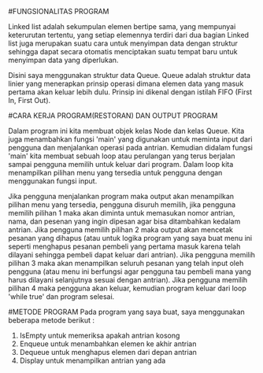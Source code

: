 #FUNGSIONALITAS PROGRAM

Linked list adalah sekumpulan elemen bertipe sama, yang mempunyai keterurutan tertentu, yang setiap elemennya terdiri dari dua bagian Linked list juga merupakan suatu cara untuk menyimpan data dengan struktur sehingga dapat secara otomatis menciptakan suatu tempat baru untuk menyimpan data yang diperlukan.

Disini saya menggunakan struktur data Queue. Queue adalah struktur data linier yang menerapkan prinsip operasi dimana elemen data yang masuk pertama akan keluar lebih dulu. Prinsip ini dikenal dengan istilah FIFO (First In, First Out).



#CARA KERJA PROGRAM(RESTORAN) DAN OUTPUT PROGRAM

Dalam program ini kita membuat objek kelas Node dan kelas Queue. Kita juga menambahkan fungsi 'main' yang digunakan untuk meminta input dari pengguna dan menjalankan operasi pada antrian. Kemudian didalam fungsi 'main' kita membuat sebuah loop atau perulangan yang terus berjalan sampai pengguna memilih untuk keluar dari program. Dalam loop kita menampilkan pilihan menu yang tersedia untuk pengguna dengan menggunakan fungsi input.

Jika pengguna menjalankan program maka output akan menampilkan pilihan menu yang tersedia, pengguna disuruh memilih, jika pengguna memilih pilihan 1 maka akan diminta untuk memasukan nomor antrian, nama, dan pesenan yang ingin dipesan agar bisa ditambahkan kedalam antrian. Jika pengguna memilih pilihan 2 maka output akan mencetak pesanan yang dihapus (atau untuk logika program yang saya buat menu ini seperti menghapus pesanan pembeli yang pertama masuk karena telah dilayani sehingga pembeli dapat keluar dari antrian). Jika pengguna memilih pilihan 3 maka akan menampilkan seluruh pesanan yang telah input oleh pengguna (atau menu ini berfungsi agar pengguna tau pembeli mana yang harus dilayani selanjutnya sesuai dengan antrian). Jika pengguna memilih pilihan 4 maka pengguna akan keluar, kemudian program keluar dari loop 'while true' dan program selesai.



#METODE PROGRAM
Pada program yang saya buat, saya menggunakan beberapa metode berikut :
1. IsEmpty untuk memeriksa apakah antrian kosong
2. Enqueue untuk menambahkan elemen ke akhir antrian
3. Dequeue untuk menghapus elemen dari depan antrian
4. Display untuk menampilkan antrian yang ada